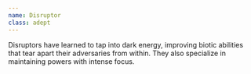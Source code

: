 ```yaml
---
name: Disruptor
class: adept
---
```

Disruptors have learned to tap into dark energy, improving biotic abilities that tear apart their adversaries from
within. They also specialize in maintaining powers with intense focus.
